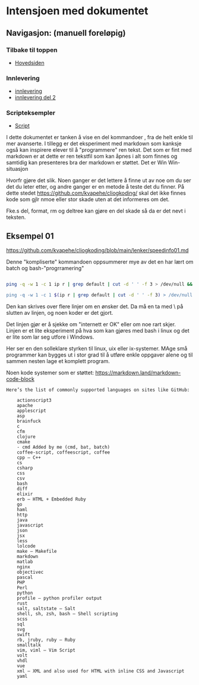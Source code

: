 # Intensjoen med dokumentet
## Navigasjon: (manuell foreløpig)
### Tilbake til toppen
- [Hovedsiden](../README.md)
### Innlevering
- [innlevering](./innlevering001.md)
- [innlevering del 2](./innlevering002_lite_tekst_noe_kode.md)
### Scripteksempler
- [Script](../script/README.md)

I dette dokumentet er tanken å vise en del kommandoer , fra de helt enkle til mer avanserte.
I tillegg er det eksperiment med markdown som  kanksje også kan inspirere elever til å "programmere" ren tekst. Det som er fint med markdown er at dette er ren tekstfil som kan åpnes i alt som finnes og samtidig kan presenteres bra der markdown er støttet. Det er Win Win-situasjon


Hvorfr gjøre det slik. Noen ganger er det lettere å finne ut av noe om du ser det du leter etter, og andre ganger er en metode å teste det du finner.
På dette stedet https://github.com/kvapehe/cliogkoding/ skal det ikke finnes kode som gjlr nmoe eller stor skade uten at det informeres om det.

Fke.s del, format, rm og deltree kan gjøre en del skade så da er det nevt i teksten.

## Eksempel 01
https://github.com/kvapehe/cliogkoding/blob/main/lenker/speedinfo01.md

Denne "kompliserte" kommandoen oppsummerer mye av det en har lært om batch og bash-"progrramering" 
```bash

ping -q -w 1 -c 1 ip r | grep default | cut -d ' ' -f 3 > /dev/null && echo "OK Router er aktiv" || echo Feil router er nede" 

ping -q -w 1 -c 1 $(ip r | grep default | cut -d ' ' -f 3) > /dev/null && echo OK Router er aktiv || echo "Feil router er nede" ping -q -w 1 -c 1 $(ip r | grep default | cut -d ' ' -f 3) && echo OK Router er aktiv || echo "Feil router er nede"
```

Den kan skrives over flere linjer om en ønsker det. Da må en ta med \ på slutten av linjen, og noen koder er det gjort.

Det linjen gjør er å sjekke om "internett er OK" eller om noe rart skjer.  
Linjen er et lite eksperiment på hva som kan gjøres med bash i linux og det er lite som lar seg utfore i Windows.

Her ser en den solleklare styrken til linux, uix eller ix-systemer. MAge små programmer kan bygges ut i stor grad til å utføre enkle oppgaver alene og til sammen nesten lage et komplett program.

Noen kode systemer som er støttet:
https://markdown.land/markdown-code-block

```
Here’s the list of commonly supported languages on sites like GitHub:

    actionscript3
    apache
    applescript
    asp
    brainfuck
    c
    cfm    
    clojure
    cmake
    - cmd Added by me (cmd, bat, batch)
    coffee-script, coffeescript, coffee
    cpp – C++
    cs
    csharp
    css
    csv
    bash
    diff
    elixir
    erb – HTML + Embedded Ruby
    go
    haml
    http
    java
    javascript
    json
    jsx
    less
    lolcode
    make – Makefile
    markdown
    matlab
    nginx
    objectivec
    pascal
    PHP
    Perl
    python
    profile – python profiler output
    rust
    salt, saltstate – Salt
    shell, sh, zsh, bash – Shell scripting
    scss
    sql
    svg
    swift
    rb, jruby, ruby – Ruby
    smalltalk
    vim, viml – Vim Script
    volt
    vhdl
    vue
    xml – XML and also used for HTML with inline CSS and Javascript
    yaml
```    
